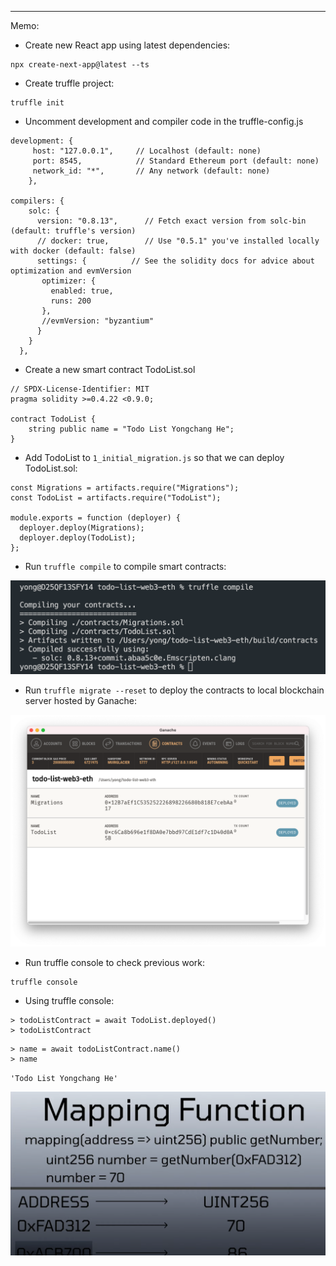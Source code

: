 ---

Memo:

- Create new React app using latest dependencies:
```linux
npx create-next-app@latest --ts
```
- Create truffle project:

```linux
truffle init
```
- Uncomment development and compiler code in the truffle-config.js
```solidity
development: {
     host: "127.0.0.1",     // Localhost (default: none)
     port: 8545,            // Standard Ethereum port (default: none)
     network_id: "*",       // Any network (default: none)
    },
    
compilers: {
    solc: {
      version: "0.8.13",      // Fetch exact version from solc-bin (default: truffle's version)
      // docker: true,        // Use "0.5.1" you've installed locally with docker (default: false)
      settings: {          // See the solidity docs for advice about optimization and evmVersion
       optimizer: {
         enabled: true,
         runs: 200
       },
       //evmVersion: "byzantium"
      }
    }
  },
  ```
  
  - Create a new smart contract TodoList.sol

```solidity
// SPDX-License-Identifier: MIT
pragma solidity >=0.4.22 <0.9.0;

contract TodoList {
    string public name = "Todo List Yongchang He";
}
```

- Add TodoList  to `1_initial_migration.js` so that we can deploy TodoList.sol:

```solidity
const Migrations = artifacts.require("Migrations");
const TodoList = artifacts.require("TodoList");

module.exports = function (deployer) {
  deployer.deploy(Migrations);
  deployer.deploy(TodoList);
};
```
- Run `truffle compile` to compile smart contracts:

<img src="https://github.com/hyc0812/todo-list-web3-eth/blob/master/imgs/truffleCompile.png" width="600"/>

- Run `truffle migrate --reset` to deploy the contracts to local blockchain server hosted by Ganache:

<img src="https://github.com/hyc0812/todo-list-web3-eth/blob/master/imgs/truffleMigrateReset.png" width="600"/>

- Run truffle console to check previous work:

```linux
truffle console
```
- Using truffle console:
```linux
> todoListContract = await TodoList.deployed()
> todoListContract
```
```linux
> name = await todoListContract.name()
> name
```
`'Todo List Yongchang He'`

<img src="https://github.com/hyc0812/todo-list-web3-eth/blob/master/imgs/mapping_structure.png" width="550"/>
